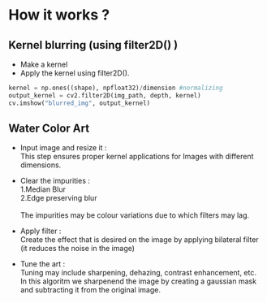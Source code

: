 # How it works ?

## Kernel blurring (using filter2D() )
- Make a kernel 
- Apply the kernel using filter2D().

```python
kernel = np.ones((shape), npfloat32)/dimension #normalizing
output_kernel = cv2.filter2D(img_path, depth, kernel)
cv.imshow("blurred_img", output_kernel)
```
## Water Color Art
- Input image and resize it : <br>
This step ensures proper kernel applications for Images with different dimensions.

- Clear the impurities : <br>
1.Median Blur <br>
2.Edge preserving blur <br><br>
The impurities may be colour variations due to which filters may lag.

- Apply filter : <br>
Create the effect that is desired on the image by applying bilateral filter (it reduces the noise in the image)

- Tune the art : <br>
Tuning may include sharpening, dehazing, contrast enhancement, etc.
In this algoritm we sharpenend the image by creating a gaussian mask and subtracting it from the original image.


